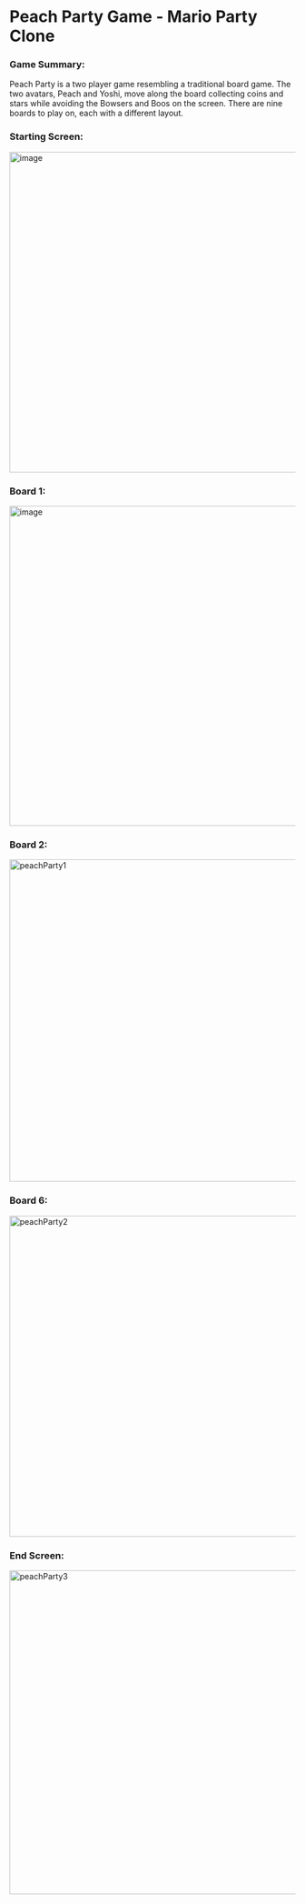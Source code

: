 # Peach Party Game - Mario Party Clone

<h3> Game Summary: </h3>
Peach Party is a two player game resembling a traditional board game. The two avatars, Peach and Yoshi, move along the board collecting coins and stars while avoiding the Bowsers and Boos on the screen. There are nine boards to play on, each with a different layout.


<h3> Starting Screen: </h3>

<img width="564" alt="image" src="https://github.com/vishaka-b/peachparty-p3/assets/124462334/8889934b-3521-43bc-9aa2-2859bd2f49f0">

<h3> Board 1: </h3>

<img width="563" alt="image" src="https://github.com/vishaka-b/peachparty-p3/assets/124462334/daf0be8c-8140-4642-88f0-713ff8d265cc">

<h3> Board 2: </h3>

<img width="567" alt="peachParty1" src="https://github.com/vishaka-b/peachparty-p3/assets/124462334/e4b711dc-0508-4abb-8820-9dacaeaad324">



<h3> Board 6: </h3>

<img width="565" alt="peachParty2" src="https://github.com/vishaka-b/peachparty-p3/assets/124462334/965415ba-68db-4a36-a693-1fa9ac46d0ca">



<h3> End Screen: </h3>

<img width="570" alt="peachParty3" src="https://github.com/vishaka-b/peachparty-p3/assets/124462334/e9d5e5c4-0d87-471e-8ba9-0548b10c54a9">

